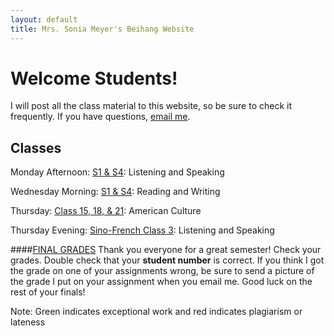 ```yaml
---
layout: default
title: Mrs. Sonia Meyer's Beihang Website
---
```


# Welcome Students!

I will post all the class material to this website, so be sure to check it frequently. If you have questions, [email me](mailto:sonia@meyercraft.net).

## Classes

Monday Afternoon: [S1 & S4](/classes/s1s4sf3ls.html): Listening and Speaking

Wednesday Morning: [S1 & S4](/classes/s1s4rw.html): Reading and Writing

Thursday: [Class 15, 18, & 21](/classes/151821.html): American Culture

Thursday Evening: [Sino-French Class 3](/classes/s1s4sf3ls.html): Listening and Speaking

####[FINAL GRADES](https://www.dropbox.com/s/l4lzt3ogjvdg6jf/Spring%202014%20Grades%20PDF.pdf)
Thank you everyone for a great semester! Check your grades. Double check that your **student number** is correct. If you think I got the grade on one of your assignments wrong, be sure to send a picture of the grade I put on your assignment when you email me. Good luck on the rest of your finals!

Note: Green indicates exceptional work and red indicates plagiarism or lateness 